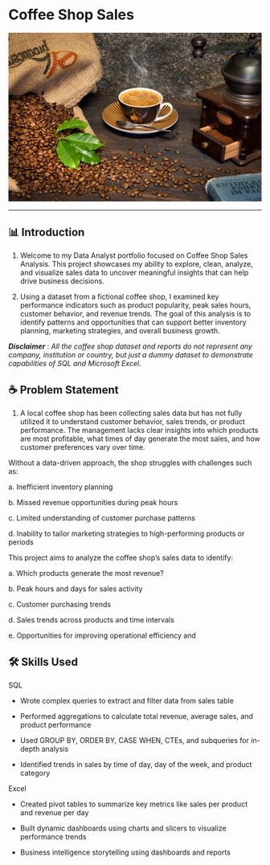 # Coffee Shop Sales

![](coffee_shop.jpg)
_ _ _

## 📊 Introduction

1. Welcome to my Data Analyst portfolio focused on Coffee Shop Sales Analysis. This project showcases my ability to explore, clean, analyze, and visualize sales data to uncover meaningful insights that can help drive business decisions.

2. Using a dataset from a fictional coffee shop, I examined key performance indicators such as product popularity, peak sales hours, customer behavior, and revenue trends. The goal of this analysis is to identify patterns and opportunities that can support better inventory planning, marketing strategies, and overall business growth.

**_Disclaimer_** : _All the coffee shop dataset and reports do not represent any company, institution or country, but just a dummy dataset to demonstrate capabilities of SQL and Microsoft Excel._

## ☕ Problem Statement

1. A local coffee shop has been collecting sales data but has not fully utilized it to understand customer behavior, sales trends, or product performance. The management lacks clear insights into which products are most profitable, what times of day generate the most sales, and how customer preferences vary over time.

Without a data-driven approach, the shop struggles with challenges such as:

a. Inefficient inventory planning

b. Missed revenue opportunities during peak hours

c. Limited understanding of customer purchase patterns

d. Inability to tailor marketing strategies to high-performing products or periods

This project aims to analyze the coffee shop’s sales data to identify:

a. Which products generate the most revenue? 

b. Peak hours and days for sales activity

c. Customer purchasing trends

d. Sales trends across products and time intervals

e. Opportunities for improving operational efficiency and 

## 🛠️ Skills Used

SQL

- Wrote complex queries to extract and filter data from sales table

- Performed aggregations to calculate total revenue, average sales, and product performance

- Used GROUP BY, ORDER BY, CASE WHEN, CTEs, and subqueries for in-depth analysis

- Identified trends in sales by time of day, day of the week, and product category

Excel

- Created pivot tables to summarize key metrics like sales per product and revenue per day

- Built dynamic dashboards using charts and slicers to visualize performance trends

- Business intelligence storytelling using dashboards and reports

